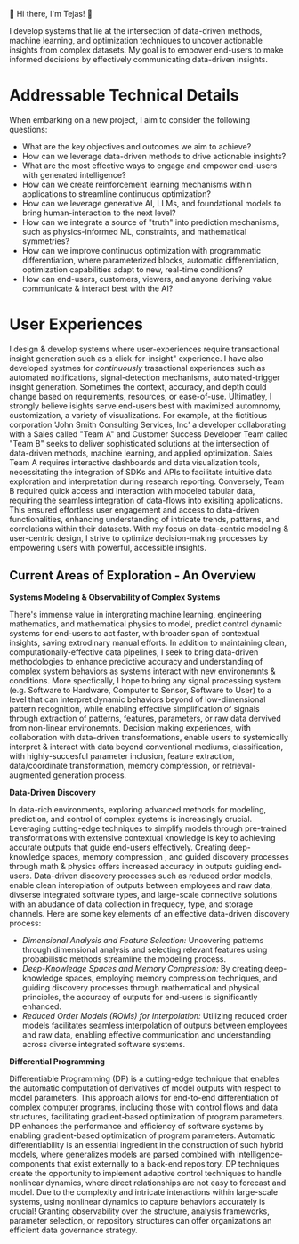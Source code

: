 👋 Hi there, I'm Tejas! 👋

I develop systems that lie at the intersection of data-driven methods, machine learning, and optimization techniques to uncover actionable insights from complex datasets. My goal is to empower end-users to make informed decisions by effectively communicating data-driven insights. 

# Addressable Technical Details 
When embarking on a new project, I aim to consider the following questions:

- What are the key objectives and outcomes we aim to achieve?
- How can we leverage data-driven methods to drive actionable insights?
- What are the most effective ways to engage and empower end-users with generated intelligence?
- How can we create reinforcement learning mechanisms within applications to streamline continuous optimization?
- How can we leverage generative AI, LLMs, and foundational models to bring human-interaction to the next level? 
- How can we integrate a source of "truth" into prediction mechanisms, such as physics-informed ML, constraints, and mathematical symmetries?
- How can we improve continuous optimization with programmatic differentiation, where parameterized blocks, automatic differentiation, optimization capabilities adapt to new, real-time conditions?
- How can end-users, customers, viewers, and anyone deriving value communicate & interact best with the AI? 

# User Experiences 

I design & develop systems where user-experiences require transactional insight generation such as a click-for-insight" experience. I have also developed systmes for *continuously* trasactional experiences such as automated notifications, signal-detection mechanisms, automated-trigger insight generation. Sometimes the context, accuracy, and depth could change based on requirements, resources, or ease-of-use. Ultimatley, I strongly believe isights serve end-users best with maximized automnomy, customization, a variety of visualizations. For example, at the fictitious corporation 'John Smith Consulting Services, Inc' a developer collaborating with a Sales called "Team A" and Customer Success Developer Team called "Team B" seeks to deliver sophisticated solutions at the intersection of data-driven methods, machine learning, and applied optimization. Sales Team A requires interactive dashboards and data visualization tools, necessitating the integration of SDKs and APIs to facilitate intuitive data exploration and interpretation during research reporting. Conversely, Team B required quick access and interaction with modeled tabular data, requiring the seamless integration of data-flows into exisiting applications. This ensured effortless user engagement and access to data-driven functionalities, enhancing understanding of intricate trends, patterns, and correlations within their datasets. With my focus on data-centric modeling & user-centric design, I strive to optimize decision-making processes by empowering users with powerful, accessible insights. 

## Current Areas of Exploration - An Overview 

**Systems Modeling & Observability of Complex Systems**

There's immense value in intergrating machine learning, engineering mathematics, and mathematical physics to model, predict control dynamic systems for end-users to act faster, with broader span of contextual insights, saving extrodinary manual efforts. In addition to maintaining clean, computationally-effective data pipelines, I seek to bring data-driven methodologies to enhance predictive accuracy and understanding of complex system behaviors as systems interact with new environemnts & conditions. More specfically, I hope to bring any signal processing system (e.g. Software to Hardware, Computer to Sensor, Software to User) to a level that can interpret dynamic behaviors beyond of low-dimensional pattern recognition, while enabling effective simplification of signals through extraction of patterns, features, parameters, or raw data dervived from non-linear environemnts. Decision making experiences, with collaboration with data-driven transformations, enable users to systemically interpret & interact with data beyond conventional mediums, classification, with highly-succesful parameter inclusion, feature extraction, data/coordinate transformation, memory compression, or retrieval-augmented generation process. 

**Data-Driven Discovery**

In data-rich environments, exploring advanced methods for modeling, prediction, and control of complex systems is increasingly crucial. Leveraging cutting-edge techniques to simplify models through pre-trained transformations with extensive contextual knowledge is key to achieving accurate outputs that guide end-users effectively. Creating deep-knowledge spaces, memory compression , and guided discovery processes through math & physics offers increased accuracy in outputs guiding end-users. Data-driven discovery processes such as reduced order models, enable clean interoplation of outputs between employees and raw data, divserse integrated software types, and large-scale connective solutions with an abudance of data collection in frequecy, type, and storage channels. Here are some key elements of an effective data-driven discovery process: 

- *Dimensional Analysis and Feature Selection:* Uncovering patterns through dimensional analysis and selecting relevant features using probabilistic methods streamline the modeling process.
- *Deep-Knowledge Spaces and Memory Compression:* By creating deep-knowledge spaces, employing memory compression techniques, and guiding discovery processes through mathematical and physical principles, the accuracy of outputs for end-users is significantly enhanced. 
- *Reduced Order Models (ROMs) for Interpolation:* Utilizing reduced order models facilitates seamless interpolation of outputs between employees and raw data, enabling effective communication and understanding across diverse integrated software systems.

**Differential Programming** 

Differentiable Programming (DP) is a cutting-edge technique that enables the automatic computation of derivatives of model outputs with respect to model parameters. This approach allows for end-to-end differentiation of complex computer programs, including those with control flows and data structures, facilitating gradient-based optimization of program parameters. DP enhances the performance and efficiency of software systems by enabling gradient-based optimization of program parameters. Automatic differentiability is an essential ingredient in the construction of such hybrid models, where generalizes models are parsed combined with intelligence-components that exist externally to a back-end repository. DP techniques create the opportunity to implement adaptive control techniques to handle nonlinear dynamics, where direct relationships are not easy to forecast and model. Due to the complexity and intricate interactions within large-scale systems, using nonlinear dynamics to capture behaviors accurately is crucial! Granting observability over the structure, analysis frameworks, parameter selection, or repository structures can offer organizations an efficient data governance strategy.

